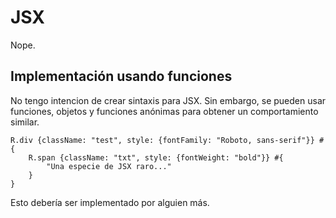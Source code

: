 # JSX

Nope.

## Implementación usando funciones

No tengo intencion de crear sintaxis para JSX. Sin embargo, se pueden usar
funciones, objetos y funciones anónimas para obtener un comportamiento similar.

```
R.div {className: "test", style: {fontFamily: "Roboto, sans-serif"}} #{
    R.span {className: "txt", style: {fontWeight: "bold"}} #{
        "Una especie de JSX raro..."
    }
}
```

Esto debería ser implementado por alguien más.
